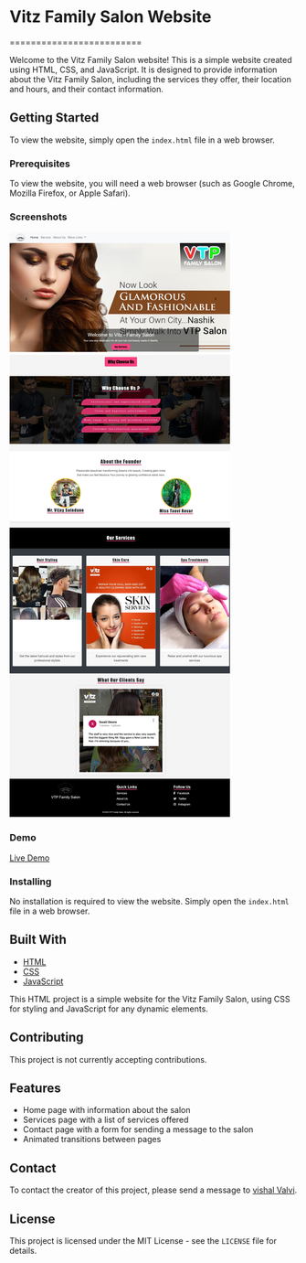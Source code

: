 # Vitz Family Salon Website
=========================

Welcome to the Vitz Family Salon website! This is a simple website created using HTML, CSS, and JavaScript. It is designed to provide information about the Vitz Family Salon, including the services they offer, their location and hours, and their contact information.

## Getting Started

To view the website, simply open the `index.html` file in a web browser.

### Prerequisites

To view the website, you will need a web browser (such as Google Chrome, Mozilla Firefox, or Apple Safari).

### Screenshots
![Home Page](./img/Screenshot_19-5-2024_01119_vitzfamilysalon.netlify.app.jpeg)

### Demo
[Live Demo](https://vitzfamilysalon.netlify.app/)

### Installing

No installation is required to view the website. Simply open the `index.html` file in a web browser.

## Built With

* [HTML](https://developer.mozilla.org/en-US/docs/Web/HTML)
* [CSS](https://developer.mozilla.org/en-US/docs/Web/CSS)
* [JavaScript](https://developer.mozilla.org/en-US/docs/Web/JavaScript)

This HTML
 project is a simple website for the Vitz Family Salon, using CSS for styling and JavaScript for any dynamic elements.

## Contributing

This project is not currently accepting contributions.

## Features

* Home page with information about the salon
* Services page with a list of services offered
* Contact page with a form for sending a message to the salon
* Animated transitions between pages

## Contact

To contact the creator of this project, please send a message to [vishal Valvi](vishalvalvi2529@gmail.com).

## License

This project is licensed under the MIT License - see the `LICENSE` file for details.